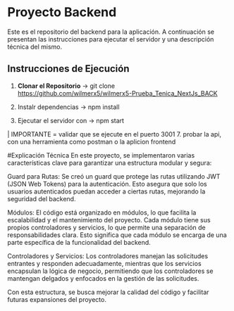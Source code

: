 
# Proyecto Backend

Este es el repositorio del backend para la aplicación. A continuación se presentan las instrucciones para ejecutar el servidor y una descripción técnica del mismo.

## Instrucciones de Ejecución

1. **Clonar el Repositorio**
 ->   git clone https://github.com/wilmerx5/wilmerx5-Prueba_Tenica_NextJs_BACK

3. Instalr dependencias
   -> npm install
5. Ejecutar el servidor con
   -> npm start

  | IMPORTANTE = validar que se ejecute en el puerto 3001
7. probar la api, con una herramienta como postman o la aplicion frontend


#Explicación Técnica
En este proyecto, se implementaron varias características clave para garantizar una estructura modular y segura:

Guard para Rutas: Se creó un guard que protege las rutas utilizando JWT (JSON Web Tokens) para la autenticación. Esto asegura que solo los usuarios autenticados puedan acceder a ciertas rutas, mejorando la seguridad del backend.

Módulos: El código está organizado en módulos, lo que facilita la escalabilidad y el mantenimiento del proyecto. Cada módulo tiene sus propios controladores y servicios, lo que permite una separación de responsabilidades clara. Esto significa que cada módulo se encarga de una parte específica de la funcionalidad del backend.

Controladores y Servicios: Los controladores manejan las solicitudes entrantes y responden adecuadamente, mientras que los servicios encapsulan la lógica de negocio, permitiendo que los controladores se mantengan delgados y enfocados en la gestión de las solicitudes.

Con esta estructura, se busca mejorar la calidad del código y facilitar futuras expansiones del proyecto.

